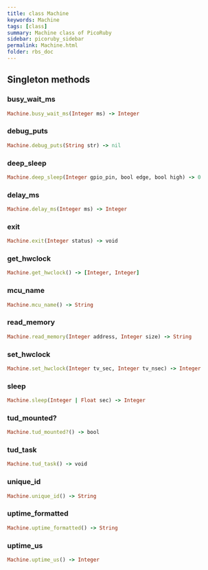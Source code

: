 ```yaml
---
title: class Machine
keywords: Machine
tags: [class]
summary: Machine class of PicoRuby
sidebar: picoruby_sidebar
permalink: Machine.html
folder: rbs_doc
---
```

## Singleton methods
### busy_wait_ms

```ruby
Machine.busy_wait_ms(Integer ms) -> Integer
```
### debug_puts

```ruby
Machine.debug_puts(String str) -> nil
```
### deep_sleep

```ruby
Machine.deep_sleep(Integer gpio_pin, bool edge, bool high) -> 0
```
### delay_ms

```ruby
Machine.delay_ms(Integer ms) -> Integer
```
### exit

```ruby
Machine.exit(Integer status) -> void
```
### get_hwclock

```ruby
Machine.get_hwclock() -> [Integer, Integer]
```
### mcu_name

```ruby
Machine.mcu_name() -> String
```
### read_memory

```ruby
Machine.read_memory(Integer address, Integer size) -> String
```
### set_hwclock

```ruby
Machine.set_hwclock(Integer tv_sec, Integer tv_nsec) -> Integer
```
### sleep

```ruby
Machine.sleep(Integer | Float sec) -> Integer
```
### tud_mounted?

```ruby
Machine.tud_mounted?() -> bool
```
### tud_task

```ruby
Machine.tud_task() -> void
```
### unique_id

```ruby
Machine.unique_id() -> String
```
### uptime_formatted

```ruby
Machine.uptime_formatted() -> String
```
### uptime_us

```ruby
Machine.uptime_us() -> Integer
```
